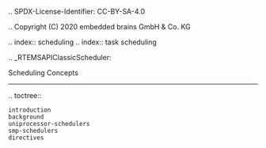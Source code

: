 .. SPDX-License-Identifier: CC-BY-SA-4.0

.. Copyright (C) 2020 embedded brains GmbH & Co. KG

.. index:: scheduling
.. index:: task scheduling

.. _RTEMSAPIClassicScheduler:

Scheduling Concepts
*******************

.. toctree::

    introduction
    background
    uniprocessor-schedulers
    smp-schedulers
    directives
